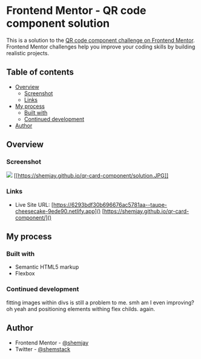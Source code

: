# Frontend Mentor - QR code component solution

This is a solution to the [QR code component challenge on Frontend Mentor](https://www.frontendmentor.io/challenges/qr-code-component-iux_sIO_H). Frontend Mentor challenges help you improve your coding skills by building realistic projects. 

## Table of contents

- [Overview](#overview)
  - [Screenshot](#screenshot)
  - [Links](#links)
- [My process](#my-process)
  - [Built with](#built-with)
  - [Continued development](#continued-development)
- [Author](#author)

## Overview

### Screenshot

![](images/solution.jpg)
[[https://shemjay.github.io/qr-card-component/solution.JPG]]

### Links

- Live Site URL: [https://6293bdf30b696676ac5781aa--taupe-cheesecake-9ede90.netlify.app]()
                 [https://shemjay.github.io/qr-card-component/]()

## My process

### Built with

- Semantic HTML5 markup
- Flexbox

### Continued development

fitting images within divs is still a problem to me. smh am I even improving?
oh yeah and positioning elements withing flex childs. again.

## Author

- Frontend Mentor - [@shemjay](https://www.frontendmentor.io/profile/shemjay)
- Twitter - [@shemstack](https://www.twitter.com/shemstack)

